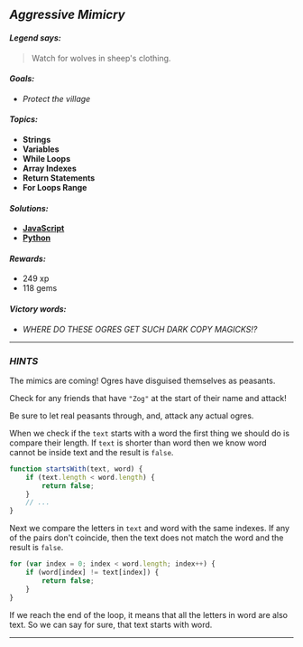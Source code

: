 ## _Aggressive Mimicry_

#### _Legend says:_
> Watch for wolves in sheep's clothing.

#### _Goals:_
+ _Protect the village_

#### _Topics:_
+ **Strings**
+ **Variables**
+ **While Loops**
+ **Array Indexes**
+ **Return Statements**
+ **For Loops Range**

#### _Solutions:_
+ **[JavaScript](aggressiveMimicry.js)**
+ **[Python](aggressive_mimicry.py)**

#### _Rewards:_
+ 249 xp
+ 118 gems

#### _Victory words:_
+ _WHERE DO THESE OGRES GET SUCH DARK COPY MAGICKS!?_

___

### _HINTS_

The mimics are coming! Ogres have disguised themselves as peasants.

Check for any friends that have `"Zog"` at the start of their name and attack!

Be sure to let real peasants through, and, attack any actual ogres.

When we check if the `text` starts with a word the first thing we should do is compare their length. If `text` is shorter than word then we know word cannot be inside text and the result is `false`.

```javascript
function startsWith(text, word) {
    if (text.length < word.length) {
        return false;
    }
    // ...
}
```

Next we compare the letters in `text` and word with the same indexes. If any of the pairs don't coincide, then the text does not match the word and the result is `false`.

```javascript
for (var index = 0; index < word.length; index++) {
    if (word[index] != text[index]) {
        return false;
    }
}
```

If we reach the end of the loop, it means that all the letters in word are also text. So we can say for sure, that text starts with word.

___
